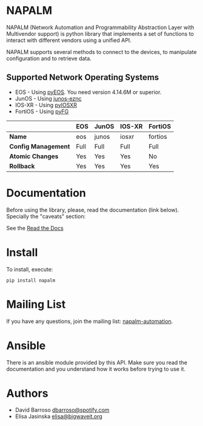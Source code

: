 NAPALM
======
NAPALM (Network Automation and Programmability Abstraction Layer with Multivendor support) is python library that implements a set of functions to interact with different vendors using a unified API.

NAPALM supports several methods to connect to the devices, to manipulate configuration and to retrieve data.

Supported Network Operating Systems
-----------------------------------

 * EOS - Using [pyEOS](https://github.com/spotify/pyeos). You need version 4.14.6M or superior.
 * JunOS - Using [junos-eznc](https://github.com/Juniper/py-junos-eznc)
 * IOS-XR - Using [pyIOSXR](https://github.com/fooelisa/pyiosxr)
 * FortiOS - Using [pyFG](https://github.com/spotify/pyfg)

|   | EOS  | JunOS  | IOS-XR  | FortiOS  |
|---|---|---|---|---|
| **Name** | eos | junos | iosxr | fortios |
| **Config Management** | Full  | Full  | Full  | Full |
| **Atomic Changes** | Yes | Yes | Yes | No |
| **Rollback** | Yes | Yes | Yes | Yes |

Documentation
=============

Before using the library, please, read the documentation (link below). Specially the "caveats" section:

See the [Read the Docs](http://napalm.readthedocs.org)

Install
=======

To install, execute:

``
   pip install napalm
``

Mailing List
=======

If you have any questions, join the mailing list: [napalm-automation](napalm-automation@googlegroups.com).

Ansible
=======

There is an ansible module provided by this API. Make sure you read the documentation and you understand how it works before trying to use it.

Authors
=======
 * David Barroso [dbarroso@spotify.com](dbarroso@spotify.com)
 * Elisa Jasinska [elisa@bigwaveit.org](elisa@bigwaveit.org)

